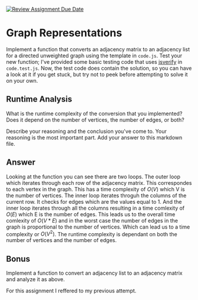 [![Review Assignment Due Date](https://classroom.github.com/assets/deadline-readme-button-24ddc0f5d75046c5622901739e7c5dd533143b0c8e959d652212380cedb1ea36.svg)](https://classroom.github.com/a/hFs1pb0z)
# Graph Representations

Implement a function that converts an adjacency matrix to an adjacency list for
a directed unweighted graph using the template in `code.js`. Test your new
function; I've provided some basic testing code that uses
[jsverify](https://jsverify.github.io/) in `code.test.js`. Now, the test code
does contain the solution, so you can have a look at it if you get stuck, but
try not to peek before attempting to solve it on your own.

## Runtime Analysis

What is the runtime complexity of the conversion that you implemented? Does it
depend on the number of vertices, the number of edges, or both?

Describe your reasoning and the conclusion you've come to. Your reasoning is the
most important part. Add your answer to this markdown file.

## Answer

Looking at the function you can see there are two loops. The outer loop which iterates through each row of the adjacency matrix. This correspondes to each vertex in the graph. This has a time complexity of $O(V)$ which V is the number of vertices.
The inner loop iterates throguh the columns of the current row. It checks for edges which are the values equal to 1. And the inner loop iterates through all the columns resulting in a time comlexity of $O(E)$ which E is the number of edges. This leads us to the overall time comlexity of $O(V * E)$ and in the worst case the number of edges in the graph is proportional to the number of vertices. Which can lead us to a time complexity or $O(V^{2})$. 
The runtime complexity is dependant on both the number of vertices and the number of edges. 

## Bonus

Implement a function to convert an adjacency list to an adjacency matrix and
analyze it as above.


For this assignment I reffered to my previous attempt.
